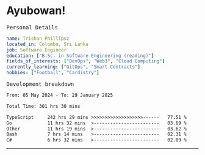 # Ayubowan!

<samp>Personal Details</samp>

```yaml
name: Trishan Phillipsz
located_in: Colombo, Sri Lanka
job: Software Engineer
education: ["B.Sc. in Software Engineering (reading)"]
fields_of_interests: ["DevOps", "Web3", "Cloud Computing"]
currently_learning: ["GitOps", "Smart Contracts"]
hobbies: ["Football", "Cardistry"]
```

<samp>Development breakdown</samp>

<!--START_SECTION:waka-->

```txt
From: 05 May 2024 - To: 29 January 2025

Total Time: 301 hrs 30 mins

TypeScript     242 hrs 29 mins >>>>>>>>>>>>>>>>>>>------   77.51 %
Go             11 hrs 32 mins  >------------------------   03.69 %
Other          11 hrs 19 mins  >------------------------   03.62 %
Bash           7 hrs 14 mins   >------------------------   02.31 %
C#             6 hrs 32 mins   >------------------------   02.09 %
```

<!--END_SECTION:waka-->

---

